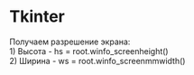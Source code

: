 # Tkinter

Получаем разрешение экрана:  
1\) Высота - hs = root.winfo\_screenheight\(\)  
2\) Ширина - ws = root.winfo\_screenmmwidth\(\)

